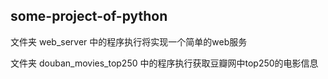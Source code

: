 
## some-project-of-python

文件夹 web_server 中的程序执行将实现一个简单的web服务

文件夹 douban_movies_top250 中的程序执行获取豆瓣网中top250的电影信息

